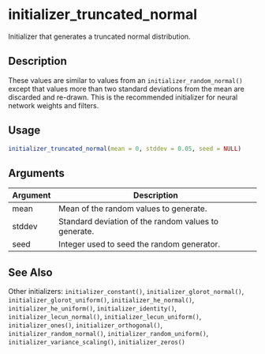 # initializer_truncated_normal


Initializer that generates a truncated normal distribution.




## Description

These values are similar to values from an `initializer_random_normal()`
except that values more than two standard deviations from the mean
are discarded and re-drawn. This is the recommended initializer for
neural network weights and filters.





## Usage
```r
initializer_truncated_normal(mean = 0, stddev = 0.05, seed = NULL)
```




## Arguments


Argument      |Description
------------- |----------------
mean | Mean of the random values to generate.
stddev | Standard deviation of the random values to generate.
seed | Integer used to seed the random generator.







## See Also

Other initializers: 
`initializer_constant()`,
`initializer_glorot_normal()`,
`initializer_glorot_uniform()`,
`initializer_he_normal()`,
`initializer_he_uniform()`,
`initializer_identity()`,
`initializer_lecun_normal()`,
`initializer_lecun_uniform()`,
`initializer_ones()`,
`initializer_orthogonal()`,
`initializer_random_normal()`,
`initializer_random_uniform()`,
`initializer_variance_scaling()`,
`initializer_zeros()`



